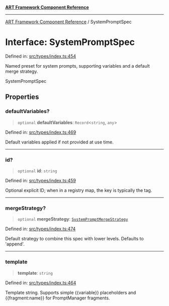 [**ART Framework Component Reference**](../README.md)

***

[ART Framework Component Reference](../README.md) / SystemPromptSpec

# Interface: SystemPromptSpec

Defined in: [src/types/index.ts:454](https://github.com/hashangit/ART/blob/1e49ae91e230443ba790ac800658233963b3d60c/src/types/index.ts#L454)

Named preset for system prompts, supporting variables and a default merge strategy.

 SystemPromptSpec

## Properties

### defaultVariables?

> `optional` **defaultVariables**: `Record`\<`string`, `any`\>

Defined in: [src/types/index.ts:469](https://github.com/hashangit/ART/blob/1e49ae91e230443ba790ac800658233963b3d60c/src/types/index.ts#L469)

Default variables applied if not provided at use time.

***

### id?

> `optional` **id**: `string`

Defined in: [src/types/index.ts:459](https://github.com/hashangit/ART/blob/1e49ae91e230443ba790ac800658233963b3d60c/src/types/index.ts#L459)

Optional explicit ID; when in a registry map, the key is typically the tag.

***

### mergeStrategy?

> `optional` **mergeStrategy**: [`SystemPromptMergeStrategy`](../type-aliases/SystemPromptMergeStrategy.md)

Defined in: [src/types/index.ts:474](https://github.com/hashangit/ART/blob/1e49ae91e230443ba790ac800658233963b3d60c/src/types/index.ts#L474)

Default strategy to combine this spec with lower levels. Defaults to 'append'.

***

### template

> **template**: `string`

Defined in: [src/types/index.ts:464](https://github.com/hashangit/ART/blob/1e49ae91e230443ba790ac800658233963b3d60c/src/types/index.ts#L464)

Template string. Supports simple {{variable}} placeholders and {{fragment:name}} for PromptManager fragments.
